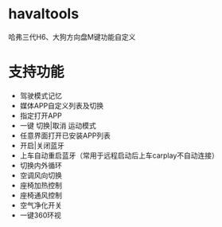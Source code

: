 # havaltools
 哈弗三代H6、大狗方向盘M键功能自定义
# 支持功能
* 驾驶模式记忆
* 媒体APP自定义列表及切换
* 指定打开APP
* 一键 切换|取消 运动模式
* 任意界面打开已安装APP列表
* 开启|关闭蓝牙
* 上车自动重启蓝牙（常用于远程启动后上车carplay不自动连接）
* 切换内外循环
* 空调风向切换
* 座椅加热控制
* 座椅通风控制
* 空气净化开关
* 一键360环视
